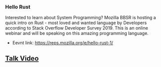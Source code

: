 ### Hello Rust
 Interested to learn about System Programming? Mozilla BBSR is hosting a quick intro on Rust - most loved and wanted language by Developers according to Stack Overflow Developer Survey 2019. This is an online webinar and will be speaking on this amazing programming language. 

* Eevnt link: https://reps.mozilla.org/e/hello-rust-1/

<h2><a href="https://youtu.be/T8VOFoZAAFU">Talk Video</a></h2>
